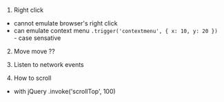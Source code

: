1. Right click
- cannot emulate browser's right click
- can emulate context menu `.trigger('contextmenu', { x: 10, y: 20 })` - case sensative

2. Move move ??

3. Listen to network events

4. How to scroll
- with jQuery .invoke('scrollTop', 100)